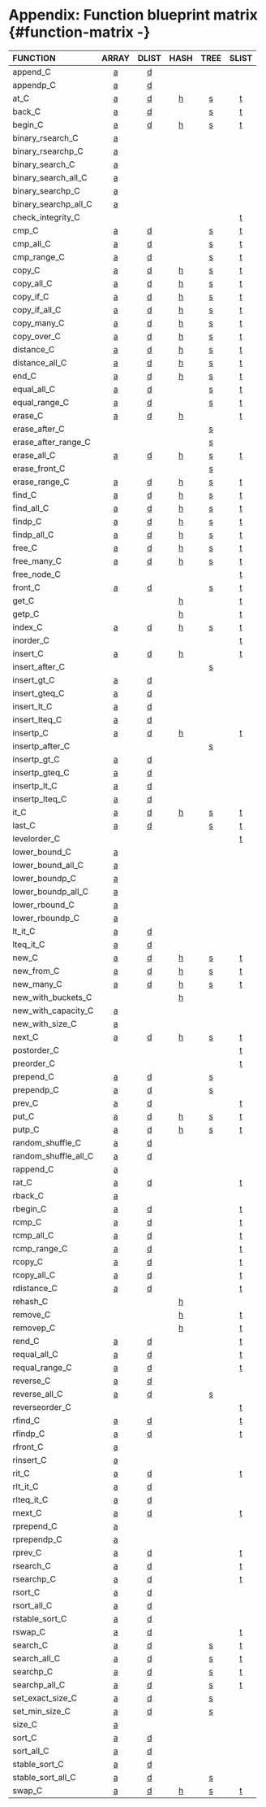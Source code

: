 # Appendix: Function blueprint matrix {#function-matrix -}

FUNCTION | ARRAY | DLIST | HASH | TREE | SLIST |
:--------|:-----:|:-----:|:----:|:----:|:-----:|
| append_C                       | [a](#append_C-ad) | [d](#append_C-ad) |  |  |  |
| appendp_C                      | [a](#appendp_C-ad) | [d](#appendp_C-ad) |  |  |  |
| at_C                           | [a](#at_C-adhst) | [d](#at_C-adhst) | [h](#at_C-adhst) | [s](#at_C-adhst) | [t](#at_C-adhst) |
| back_C                         | [a](#back_C) | [d](#back_C) |  | [s](#back_C) | [t](#back_C) |
| begin_C                        | [a](#begin_C-adhst) | [d](#begin_C-adhst) | [h](#begin_C-adhst) | [s](#begin_C-adhst) | [t](#begin_C-adhst) |
| binary_rsearch_C               | [a](#binary_rsearch_C-a) |  |  |  |  |
| binary_rsearchp_C              | [a](#binary_rsearchp_C-a) |  |  |  |  |
| binary_search_C                | [a](#binary_search_C) |  |  |  |  |
| binary_search_all_C            | [a](#binary_search_all_C-a) |  |  |  |  |
| binary_searchp_C               | [a](#binary_searchp_C-a) |  |  |  |  |
| binary_searchp_all_C           | [a](#binary_searchp_all_C-a) |  |  |  |  |
| check_integrity_C              |  |  |  |  | [t](#check_integrity_C-t) |
| cmp_C                          | [a](#cmp_C-adst) | [d](#cmp_C-adst) |  | [s](#cmp_C-adst) | [t](#cmp_C-adst) |
| cmp_all_C                      | [a](#cmp_all_C-adst) | [d](#cmp_all_C-adst) |  | [s](#cmp_all_C-adst) | [t](#cmp_all_C-adst) |
| cmp_range_C                    | [a](#cmp_range_C-adst) | [d](#cmp_range_C-adst) |  | [s](#cmp_range_C-adst) | [t](#cmp_range_C-adst) |
| copy_C                         | [a](#copy_C-adhst) | [d](#copy_C-adhst) | [h](#copy_C-adhst) | [s](#copy_C-adhst) | [t](#copy_C-adhst) |
| copy_all_C                     | [a](#copy_all_C-adhst) | [d](#copy_all_C-adhst) | [h](#copy_all_C-adhst) | [s](#copy_all_C-adhst) | [t](#copy_all_C-adhst) |
| copy_if_C                      | [a](#copy_if_C-adhst) | [d](#copy_if_C-adhst) | [h](#copy_if_C-adhst) | [s](#copy_if_C-adhst) | [t](#copy_if_C-adhst) |
| copy_if_all_C                  | [a](#copy_if_all_C-adhst) | [d](#copy_if_all_C-adhst) | [h](#copy_if_all_C-adhst) | [s](#copy_if_all_C-adhst) | [t](#copy_if_all_C-adhst) |
| copy_many_C                    | [a](#copy_many_C-adhst) | [d](#copy_many_C-adhst) | [h](#copy_many_C-adhst) | [s](#copy_many_C-adhst) | [t](#copy_many_C-adhst) |
| copy_over_C                    | [a](#copy_over_C-adhst) | [d](#copy_over_C-adhst) | [h](#copy_over_C-adhst) | [s](#copy_over_C-adhst) | [t](#copy_over_C-adhst) |
| distance_C                     | [a](#distance_C-adhst) | [d](#distance_C-adhst) | [h](#distance_C-adhst) | [s](#distance_C-adhst) | [t](#distance_C-adhst) |
| distance_all_C                 | [a](#distance_all_C-adhst) | [d](#distance_all_C-adhst) | [h](#distance_all_C-adhst) | [s](#distance_all_C-adhst) | [t](#distance_all_C-adhst) |
| end_C                          | [a](#end_C-adhst) | [d](#end_C-adhst) | [h](#end_C-adhst) | [s](#end_C-adhst) | [t](#end_C-adhst) |
| equal_all_C                    | [a](#equal_all_C-adst) | [d](#equal_all_C-adst) |  | [s](#equal_all_C-adst) | [t](#equal_all_C-adst) |
| equal_range_C                  | [a](#equal_range_C-adst) | [d](#equal_range_C-adst) |  | [s](#equal_range_C-adst) | [t](#equal_range_C-adst) |
| erase_C                        | [a](#erase_C-adht) | [d](#erase_C-adht) | [h](#erase_C-adht) |  | [t](#erase_C-adht) |
| erase_after_C                  |  |  |  | [s](#erase_after_C-s) |  |
| erase_after_range_C            |  |  |  | [s](#erase_after_range_C-s) |  |
| erase_all_C                    | [a](#erase_all_C-adhst) | [d](#erase_all_C-adhst) | [h](#erase_all_C-adhst) | [s](#erase_all_C-adhst) | [t](#erase_all_C-adhst) |
| erase_front_C                  |  |  |  | [s](#erase_front_C-s) |  |
| erase_range_C                  | [a](#erase_range_C-adhst) | [d](#erase_range_C-adhst) | [h](#erase_range_C-adhst) | [s](#erase_range_C-adhst) | [t](#erase_range_C-adhst) |
| find_C                         | [a](#find_C-adhst) | [d](#find_C-adhst) | [h](#find_C-adhst) | [s](#find_C-adhst) | [t](#find_C-adhst) |
| find_all_C                     | [a](#find_all_C-adhst) | [d](#find_all_C-adhst) | [h](#find_all_C-adhst) | [s](#find_all_C-adhst) | [t](#find_all_C-adhst) |
| findp_C                        | [a](#findp_C-adhst) | [d](#findp_C-adhst) | [h](#findp_C-adhst) | [s](#findp_C-adhst) | [t](#findp_C-adhst) |
| findp_all_C                    | [a](#findp_all_C-adhst) | [d](#findp_all_C-adhst) | [h](#findp_all_C-adhst) | [s](#findp_all_C-adhst) | [t](#findp_all_C-adhst) |
| free_C                         | [a](#free_C-adhst) | [d](#free_C-adhst) | [h](#free_C-adhst) | [s](#free_C-adhst) | [t](#free_C-adhst) |
| free_many_C                    | [a](#free_many_C-adhst) | [d](#free_many_C-adhst) | [h](#free_many_C-adhst) | [s](#free_many_C-adhst) | [t](#free_many_C-adhst) |
| free_node_C                    |  |  |  |  | [t](#free_node_C-t) |
| front_C                        | [a](#front_C-adst) | [d](#front_C-adst) |  | [s](#front_C-adst) | [t](#front_C-adst) |
| get_C                          |  |  | [h](#get_C-ht) |  | [t](#get_C-ht) |
| getp_C                         |  |  | [h](#getp_C-ht) |  | [t](#getp_C-ht) |
| index_C                        | [a](#index_C-adhst) | [d](#index_C-adhst) | [h](#index_C-adhst) | [s](#index_C-adhst) | [t](#index_C-adhst) |
| inorder_C                      |  |  |  |  | [t](#inorder_C-t) |
| insert_C                       | [a](#insert_C-adht) | [d](#insert_C-adht) | [h](#insert_C-adht) |  | [t](#insert_C-adht) |
| insert_after_C                 |  |  |  | [s](#insert_after_C-s) |  |
| insert_gt_C                    | [a](#insert_gt_C-ad) | [d](#insert_gt_C-ad) |  |  |  |
| insert_gteq_C                  | [a](#insert_gteq_C-ad) | [d](#insert_gteq_C-ad) |  |  |  |
| insert_lt_C                    | [a](#insert_lt_C-ad) | [d](#insert_lt_C-ad) |  |  |  |
| insert_lteq_C                  | [a](#insert_lteq_C-ad) | [d](#insert_lteq_C-ad) |  |  |  |
| insertp_C                      | [a](#insertp_C-adht) | [d](#insertp_C-adht) | [h](#insertp_C-adht) |  | [t](#insertp_C-adht) |
| insertp_after_C                |  |  |  | [s](#insertp_after_C-s) |  |
| insertp_gt_C                   | [a](#insertp_gt_C-ad) | [d](#insertp_gt_C-ad) |  |  |  |
| insertp_gteq_C                 | [a](#insertp_gteq_C-ad) | [d](#insertp_gteq_C-ad) |  |  |  |
| insertp_lt_C                   | [a](#insertp_lt_C-ad) | [d](#insertp_lt_C-ad) |  |  |  |
| insertp_lteq_C                 | [a](#insertp_lteq_C-ad) | [d](#insertp_lteq_C-ad) |  |  |  |
| it_C                           | [a](#it_C-adhst) | [d](#it_C-adhst) | [h](#it_C-adhst) | [s](#it_C-adhst) | [t](#it_C-adhst) |
| last_C                         |  [a](#last_C) |  [d](#last_C) |  | [s](#last_C) | [t](#last_C) |
| levelorder_C                   |  |  |  |  | [t](#levelorder_C-t) |
| lower_bound_C                  | [a](#lower_bound_C-a) |  |  |  |  |
| lower_bound_all_C              | [a](#lower_bound_all_C-a) |  |  |  |  |
| lower_boundp_C                 | [a](#lower_boundp_C-a) |  |  |  |  |
| lower_boundp_all_C             | [a](#lower_boundp_all_C-a) |  |  |  |  |
| lower_rbound_C                 | [a](#lower_rbound_C-a) |  |  |  |  |
| lower_rboundp_C                | [a](#lower_rboundp_C-a) |  |  |  |  |
| lt_it_C                        | [a](#lt_it_C-ad) | [d](#lt_it_C-ad) |  |  |  |
| lteq_it_C                      | [a](#lteq_it_C-ad) | [d](#lteq_it_C-ad) |  |  |  |
| new_C                          | [a](#new_C-adhst) | [d](#new_C-adhst) | [h](#new_C-adhst) | [s](#new_C-adhst) | [t](#new_C-adhst) |
| new_from_C                     | [a](#new_from_C-adhst) | [d](#new_from_C-adhst) | [h](#new_from_C-adhst) | [s](#new_from_C-adhst) | [t](#new_from_C-adhst) |
| new_many_C                     | [a](#new_many_C-adhst) | [d](#new_many_C-adhst) | [h](#new_many_C-adhst) | [s](#new_many_C-adhst) | [t](#new_many_C-adhst) |
| new_with_buckets_C             |  |  | [h](#new_with_buckets_C-h) |  |  |
| new_with_capacity_C            | [a](#new_with_capacity_C-a) |  |  |  |  |
| new_with_size_C                | [a](#new_with_size_C-a) |  |  |  |  |
| next_C                         | [a](#next_C-adhst) | [d](#next_C-adhst) | [h](#next_C-adhst) | [s](#next_C-adhst) | [t](#next_C-adhst) |
| postorder_C                    |  |  |  |  | [t](#postorder_C-t) |
| preorder_C                     |  |  |  |  | [t](#preorder_C-t) |
| prepend_C                      | [a](#prepend_C-ads) | [d](#prepend_C-ads) |  | [s](#prepend_C-ads) |  |
| prependp_C                     | [a](#prependp_C-ads) | [d](#prependp_C-ads) |  | [s](#prependp_C-ads) |  |
| prev_C                         | [a](#prev_C-adt) | [d](#prev_C-adt) |  |  | [t](#prev_C-adt) |
| put_C                          | [a](#put_C-adhst) | [d](#put_C-adhst) | [h](#put_C-adhst) | [s](#put_C-adhst) | [t](#put_C-adhst) |
| putp_C                         | [a](#putp_C) | [d](#putp_C) | [h](#putp_C) | [s](#putp_C) | [t](#putp_C) |
| random_shuffle_C               | [a](#random_shuffle_C-ad) | [d](#random_shuffle_C-ad) |  |  |  |
| random_shuffle_all_C           | [a](#random_shuffle_all_C-ad) | [d](#random_shuffle_all_C-ad) |  |  |  |
| rappend_C                      | [a](#rappend_C-a) |  |  |  |  |
| rat_C                          | [a](#rat_C-adt) | [d](#rat_C-adt) |  |  | [t](#rat_C-adt) |
| rback_C                        | [a](#rback_C-a) |  |  |  |  |
| rbegin_C                       | [a](#rbegin_C-adt) | [d](#rbegin_C-adt) |  |  | [t](#rbegin_C-adt) |
| rcmp_C                         | [a](#rcmp_C-adt) | [d](#rcmp_C-adt) |  |  | [t](#rcmp_C-adt) |
| rcmp_all_C                     | [a](#rcmp_all_C-adt) | [d](#rcmp_all_C-adt) |  |  | [t](#rcmp_all_C-adt) |
| rcmp_range_C                   | [a](#rcmp_range_C-adt) | [d](#rcmp_range_C-adt) |  |  | [t](#rcmp_range_C-adt) |
| rcopy_C                        | [a](#rcopy_C-adt) | [d](#rcopy_C-adt) |  |  | [t](#rcopy_C-adt) |
| rcopy_all_C                    | [a](#rcopy_all_C-adt) | [d](#rcopy_all_C-adt) |  |  | [t](#rcopy_all_C-adt) |
| rdistance_C                    | [a](#rdistance_C-adt) | [d](#rdistance_C-adt) |  |  | [t](#rdistance_C-adt) |
| rehash_C                       |  |  | [h](#rehash_C-h) |  |  |
| remove_C                       |  |  | [h](#remove_C-ht) |  | [t](#remove_C-ht) |
| removep_C                      |  |  | [h](#removep_C) |  |  [t](#removep_C)  |
| rend_C                         | [a](#rend_C-adt) | [d](#rend_C-adt) |  |  | [t](#rend_C-adt) |
| requal_all_C                   | [a](#requal_all_C-adt) | [d](#requal_all_C-adt) |  |  | [t](#requal_all_C-adt) |
| requal_range_C                 | [a](#requal_range_C-adt) | [d](#requal_range_C-adt) |  |  | [t](#requal_range_C-adt) |
| reverse_C                      | [a](#reverse_C-ad) | [d](#reverse_C-ad) |  |  |  |
| reverse_all_C                  | [a](#reverse_all_C-ads) | [d](#reverse_all_C-ads) |  | [s](#reverse_all_C-ads) |  |
| reverseorder_C                 |  |  |  |  | [t](#reverseorder_C-t) |
| rfind_C                        | [a](#rfind_C-adt) | [d](#rfind_C-adt) |  |  | [t](#rfind_C-adt) |
| rfindp_C                       | [a](#rfindp_C-adt) | [d](#rfindp_C-adt) |  |  | [t](#rfindp_C-adt) |
| rfront_C                       | [a](#rfront_C-a) |  |  |  |  |
| rinsert_C                      | [a](#rinsert_C-a) |  |  |  |  |
| rit_C                          | [a](#rit_C-adt) | [d](#rit_C-adt) |  |  | [t](#rit_C-adt) |
| rlt_it_C                       | [a](#rlt_it_C-ad) | [d](#rlt_it_C-ad) |  |  |  |
| rlteq_it_C                     | [a](#rlteq_it_C-ad) | [d](#rlteq_it_C-ad) |  |  |  |
| rnext_C                        | [a](#rnext_C-adt) | [d](#rnext_C-adt) |  |  | [t](#rnext_C-adt) |
| rprepend_C                     | [a](#rprepend_C-a) |  |  |  |  |
| rprependp_C                    | [a](#rprependp_C-a) |  |  |  |  |
| rprev_C                        | [a](#rprev_C-adt) | [d](#rprev_C-adt) |  |  | [t](#rprev_C-adt) |
| rsearch_C                      | [a](#rsearch_C-adt) | [d](#rsearch_C-adt) |  |  | [t](#rsearch_C-adt) |
| rsearchp_C                     | [a](#rsearchp_C-adt) | [d](#rsearchp_C-adt) |  |  | [t](#rsearchp_C-adt) |
| rsort_C                        | [a](#rsort_C-ad) | [d](#rsort_C-ad) |  |  |  |
| rsort_all_C                    | [a](#rsort_all_C-ad) | [d](#rsort_all_C-ad) |  |  |  |
| rstable_sort_C                 | [a](#rstable_sort_C-ad) | [d](#rstable_sort_C-ad) |  |  |  |
| rswap_C                        | [a](#rswap_C-adt) | [d](#rswap_C-adt) |  |  | [t](#rswap_C-adt) |
| search_C                       | [a](#search_C-adst) | [d](#search_C-adst) |  | [s](#search_C-adst) | [t](#search_C-adst) |
| search_all_C                   | [a](#search_all_C-adst) | [d](#search_all_C-adst) |  | [s](#search_all_C-adst) | [t](#search_all_C-adst) |
| searchp_C                      | [a](#searchp_C-adst) | [d](#searchp_C-adst) |  | [s](#searchp_C-adst) | [t](#searchp_C-adst) |
| searchp_all_C                  | [a](#searchp_all_C-adst) | [d](#searchp_all_C-adst) |  | [s](#searchp_all_C-adst) | [t](#searchp_all_C-adst) |
| set_exact_size_C               | [a](#set_exact_size_C-ads) | [d](#set_exact_size_C-ads) |  | [s](#set_exact_size_C-ads) |  |
| set_min_size_C                 | [a](#set_min_size_C-ads) | [d](#set_min_size_C-ads) |  | [s](#set_min_size_C-ads) |  |
| size_C                         | [a](#size_C-a) |  |  |  |  |
| sort_C                         | [a](#sort_C-ad) | [d](#sort_C-ad) |  |  |  |
| sort_all_C                     | [a](#sort_all_C-ad) | [d](#sort_all_C-ad) |  |  |  |
| stable_sort_C                  | [a](#stable_sort_C-ad) | [d](#stable_sort_C-ad) |  |  |  |
| stable_sort_all_C              | [a](#stable_sort_all_C-ads) | [d](#stable_sort_all_C-ads) |  | [s](#stable_sort_all_C-ads) |  |
| swap_C                         | [a](#swap_C-adhst) | [d](#swap_C-adhst) | [h](#swap_C-adhst) | [s](#swap_C-adhst) | [t](#swap_C-adhst) |
